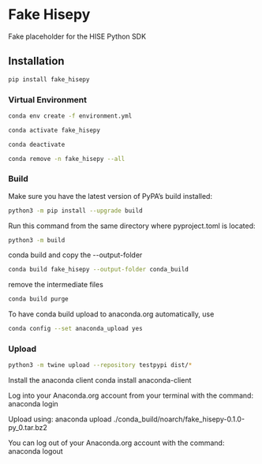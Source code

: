 # Fake Hisepy

Fake placeholder for the HISE Python SDK

## Installation

```bash
pip install fake_hisepy
```

### Virtual Environment
```bash
conda env create -f environment.yml
```

```bash
conda activate fake_hisepy
```

```bash
conda deactivate
```

```bash
conda remove -n fake_hisepy --all
```


### Build
Make sure you have the latest version of PyPA’s build installed: 

```bash
python3 -m pip install --upgrade build
```

Run this command from the same directory where pyproject.toml is located:

```bash
python3 -m build
```

conda build and copy the --output-folder

```bash
conda build fake_hisepy --output-folder conda_build
```

remove the intermediate files

```bash
conda build purge
```


To have conda build upload to anaconda.org automatically, use
```bash
conda config --set anaconda_upload yes
```

### Upload
```bash
python3 -m twine upload --repository testpypi dist/*
```

Install the anaconda client
conda install anaconda-client


Log into your Anaconda.org account from your terminal with the command:
anaconda login

Upload using:
anaconda upload ./conda_build/noarch/fake_hisepy-0.1.0-py_0.tar.bz2


You can log out of your Anaconda.org account with the command:
anaconda logout